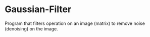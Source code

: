 # Gaussian-Filter
Program that filters operation on an image (matrix) to remove noise (denoising) on the image.
